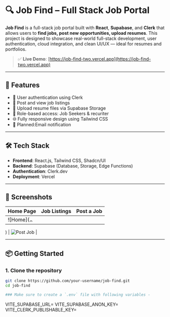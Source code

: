 # 🔍 Job Find – Full Stack Job Portal

**Job Find** is a full-stack job portal built with **React**, **Supabase**, and **Clerk** that allows users to **find jobs, post new opportunities, upload resumes**. This project is designed to showcase real-world full-stack development, user authentication, cloud integration, and clean UI/UX — ideal for resumes and portfolios.

> ✅ **Live Demo**: [https://job-find-two.vercel.app](https://job-find-two.vercel.app)

---

## 🚀 Features

- 🔐 User authentication using Clerk
- 📝 Post and view job listings
- 📂 Upload resume files via Supabase Storage
- 👤 Role-based access: Job Seekers & recuriter
- 🌐 Fully responsive design using Tailwind CSS 
- 🔄 Planned:Email notification

---

## 🛠 Tech Stack

- **Frontend**: React.js, Tailwind CSS, Shadcn/UI
- **Backend**: Supabase (Database, Storage, Edge Functions)
- **Authentication**: Clerk.dev
- **Deployment**: Vercel

---

## 📸 Screenshots

| Home Page | Job Listings | Post a Job |
|-----------|--------------|------------|
| ![Home](<img width="20" height="7" alt="Screenshot 2025-07-17 001537" src="https://github.com/user-attachments/assets/57118ad6-695d-4a64-ba15-6e1156a87d85" />

) |  ![Post Job](<img width="1537" height="802" alt="postjobs" src="https://github.com/user-attachments/assets/4ee7b1ff-039a-4c73-9ea7-e94c8443f63b" />
) |

---

## 📦 Getting Started

### 1. Clone the repository

```bash
git clone https://github.com/your-username/job-find.git
cd job-find

### Make sure to create a `.env` file with following variables -

```
VITE_SUPABASE_URL=
VITE_SUPABASE_ANON_KEY=
VITE_CLERK_PUBLISHABLE_KEY=
```
